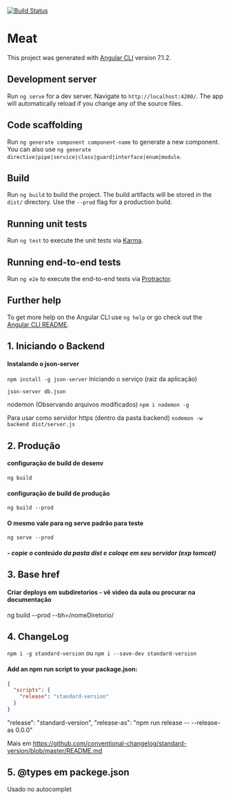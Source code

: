 [![Build Status](https://travis-ci.org/denissoliveira/angularEstudo_V2.svg?branch=master)](https://travis-ci.org/denissoliveira/angularEstudo_V2)

# Meat

This project was generated with [Angular CLI](https://github.com/angular/angular-cli) version 7.1.2.

## Development server

Run `ng serve` for a dev server. Navigate to `http://localhost:4200/`. The app will automatically reload if you change any of the source files.

## Code scaffolding

Run `ng generate component component-name` to generate a new component. You can also use `ng generate directive|pipe|service|class|guard|interface|enum|module`.

## Build

Run `ng build` to build the project. The build artifacts will be stored in the `dist/` directory. Use the `--prod` flag for a production build.

## Running unit tests

Run `ng test` to execute the unit tests via [Karma](https://karma-runner.github.io).

## Running end-to-end tests

Run `ng e2e` to execute the end-to-end tests via [Protractor](http://www.protractortest.org/).

## Further help

To get more help on the Angular CLI use `ng help` or go check out the [Angular CLI README](https://github.com/angular/angular-cli/blob/master/README.md).

## 1. Iniciando o Backend

#### Instalando o json-server

`npm install -g json-server` Iniciando o serviço (raiz da aplicação)

`json-server db.json`

nodemon (Observando arquivos modificados) `npm i nodemon -g`

Para usar como servidor https (dentro da pasta backend) `nodemon -w backend dist/server.js`

## 2. Produção 
#### configuração de build de desenv
`ng build`

#### configuração de build de produção
`ng build --prod`

#### O mesmo vale para ng serve padrão para teste
`ng serve --prod`

##### - copie o conteúdo da pasta dist e coloqe em seu servidor (exp tomcat)


## 3. Base href
#### Criar deploys em subdiretorios - vê video da aula ou procurar na documentação
ng build --prod --bh=/nomeDiretorio/

## 4. ChangeLog 
`npm i -g standard-version` ou `npm i --save-dev standard-version`

#### Add an npm run script to your package.json:

```json
{
  "scripts": {
    "release": "standard-version"
  }
}
```
"release": "standard-version",
    "release-as": "npm run release -- --release-as 0.0.0"

Mais em https://github.com/conventional-changelog/standard-version/blob/master/README.md


## 5. @types em packege.json
Usado no autocomplet
